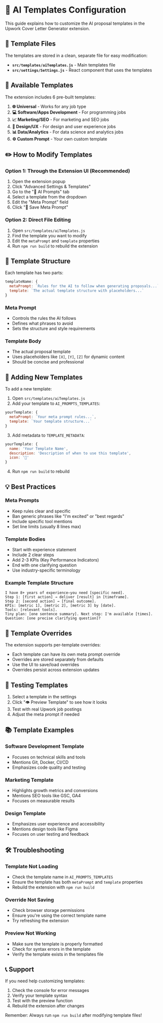 # 🚀 AI Templates Configuration

This guide explains how to customize the AI proposal templates in the Upwork Cover Letter Generator extension.

## 📁 Template Files

The templates are stored in a clean, separate file for easy modification:

- **`src/templates/aiTemplates.js`** - Main templates file
- **`src/settings/Settings.js`** - React component that uses the templates

## 🎯 Available Templates

The extension includes 6 pre-built templates:

1. **🌐 Universal** - Works for any job type
2. **💻 Software/Apps Development** - For programming jobs
3. **📈 Marketing/SEO** - For marketing and SEO jobs
4. **🎨 Design/UX** - For design and user experience jobs
5. **📊 Data/Analytics** - For data science and analytics jobs
6. **⚙️ Custom Prompt** - Your own custom template

## ✏️ How to Modify Templates

### Option 1: Through the Extension UI (Recommended)

1. Open the extension popup
2. Click "Advanced Settings & Templates"
3. Go to the "🚀 AI Prompts" tab
4. Select a template from the dropdown
5. Edit the "Meta Prompt" field
6. Click "💾 Save Meta Prompt"

### Option 2: Direct File Editing

1. Open `src/templates/aiTemplates.js`
2. Find the template you want to modify
3. Edit the `metaPrompt` and `template` properties
4. Run `npm run build` to rebuild the extension

## 🔧 Template Structure

Each template has two parts:

```javascript
templateName: {
  metaPrompt: `Rules for the AI to follow when generating proposals...`,
  template: `The actual template structure with placeholders...`
}
```

### Meta Prompt
- Controls the rules the AI follows
- Defines what phrases to avoid
- Sets the structure and style requirements

### Template Body
- The actual proposal template
- Uses placeholders like `[X]`, `[Y]`, `[Z]` for dynamic content
- Should be concise and professional

## 📝 Adding New Templates

To add a new template:

1. Open `src/templates/aiTemplates.js`
2. Add your template to `AI_PROMPTS_TEMPLATES`:

```javascript
yourTemplate: {
  metaPrompt: `Your meta prompt rules...`,
  template: `Your template structure...`
}
```

3. Add metadata to `TEMPLATE_METADATA`:

```javascript
yourTemplate: {
  name: 'Your Template Name',
  description: 'Description of when to use this template',
  icon: '🎯'
}
```

4. Run `npm run build` to rebuild

## 💡 Best Practices

### Meta Prompts
- Keep rules clear and specific
- Ban generic phrases like "I'm excited" or "best regards"
- Include specific tool mentions
- Set line limits (usually 8 lines max)

### Template Bodies
- Start with experience statement
- Include 2 clear steps
- Add 2-3 KPIs (Key Performance Indicators)
- End with one clarifying question
- Use industry-specific terminology

### Example Template Structure
```
I have 8+ years of experience—you need [specific need].
Step 1: [first action] → deliver [result] in [timeframe].
Step 2: [second action] → [final outcome].
KPIs: [metric 1], [metric 2], [metric 3] by [date].
Tools: [relevant tools].
Tiny plan: [one sentence summary]. Next step: I'm available [times].
Question: [one precise clarifying question]?
```

## 🔄 Template Overrides

The extension supports per-template overrides:

- Each template can have its own meta prompt override
- Overrides are stored separately from defaults
- Use the UI to save/load overrides
- Overrides persist across extension updates

## 🚀 Testing Templates

1. Select a template in the settings
2. Click "👁️ Preview Template" to see how it looks
3. Test with real Upwork job postings
4. Adjust the meta prompt if needed

## 📚 Template Examples

### Software Development Template
- Focuses on technical skills and tools
- Mentions Git, Docker, CI/CD
- Emphasizes code quality and testing

### Marketing Template
- Highlights growth metrics and conversions
- Mentions SEO tools like GSC, GA4
- Focuses on measurable results

### Design Template
- Emphasizes user experience and accessibility
- Mentions design tools like Figma
- Focuses on user testing and feedback

## 🛠️ Troubleshooting

### Template Not Loading
- Check the template name in `AI_PROMPTS_TEMPLATES`
- Ensure the template has both `metaPrompt` and `template` properties
- Rebuild the extension with `npm run build`

### Override Not Saving
- Check browser storage permissions
- Ensure you're using the correct template name
- Try refreshing the extension

### Preview Not Working
- Make sure the template is properly formatted
- Check for syntax errors in the template
- Verify the template exists in the templates file

## 📞 Support

If you need help customizing templates:

1. Check the console for error messages
2. Verify your template syntax
3. Test with the preview function
4. Rebuild the extension after changes

Remember: Always run `npm run build` after modifying template files!
